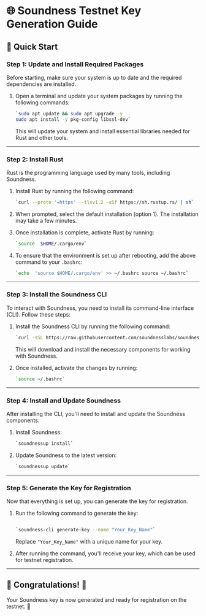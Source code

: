 # 🌐 Soundness Testnet Key Generation Guide

## 🚀 Quick Start

### Step 1: Update and Install Required Packages

Before starting, make sure your system is up to date and the required dependencies are installed.

1.  Open a terminal and update your system packages by running the following commands:
    
    ```bash
    `sudo apt update && sudo apt upgrade -y
    sudo apt install -y pkg-config libssl-dev` 
    ```
    This will update your system and install essential libraries needed for Rust and other tools.
    

----------

### Step 2: Install Rust

Rust is the programming language used by many tools, including Soundness.

1.  Install Rust by running the following command:
    
    ```bash
    `curl --proto '=https' --tlsv1.2 -sSf https://sh.rustup.rs/ | sh` 
    ```
2.  When prompted, select the default installation (option 1). The installation may take a few minutes.
    
3.  Once installation is complete, activate Rust by running:
    
    ```bash
    `source  $HOME/.cargo/env` 
    ```
4.  To ensure that the environment is set up after rebooting, add the above command to your `.bashrc`:
    
    ```bash    
    `echo  'source $HOME/.cargo/env' >> ~/.bashrc source ~/.bashrc` 
    ```
----------

### Step 3: Install the Soundness CLI

To interact with Soundness, you need to install its command-line interface (CLI). Follow these steps:

1.  Install the Soundness CLI by running the following command:
    
    ```bash
    `curl -sSL https://raw.githubusercontent.com/soundnesslabs/soundness-layer/main/soundnessup/install | bash` 
    ```
    This will download and install the necessary components for working with Soundness.
    
2.  Once installed, activate the changes by running:
    
    ```bash
    `source ~/.bashrc` 
    ```
----------

### Step 4: Install and Update Soundness

After installing the CLI, you'll need to install and update the Soundness components:

1.  Install Soundness:
    
    ```bash
    `soundnessup install` 
    ```
2.  Update Soundness to the latest version:
    
    ```bash
    `soundnessup update` 
    ```

----------

### Step 5: Generate the Key for Registration

Now that everything is set up, you can generate the key for registration.

1.  Run the following command to generate the key:
    
    ```bash
    
    `soundness-cli generate-key --name "Your_Key_Name"` 
    ```
    Replace `"Your_Key_Name"` with a unique name for your key.
    
2.  After running the command, you'll receive your key, which can be used for testnet registration.
    

----------

## 🌟 Congratulations! 🎉

Your Soundness key is now generated and ready for registration on the testnet. 🚀
